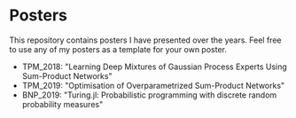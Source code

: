 # Posters

This repository contains posters I have presented over the years. Feel free to use any of my posters as a template for your own poster.

* TPM_2018: "Learning Deep Mixtures of Gaussian Process Experts Using Sum-Product Networks"
* TPM_2019: "Optimisation of Overparametrized Sum-Product Networks"
* BNP_2019: "Turing.jl: Probabilistic programming with discrete random probability measures"

